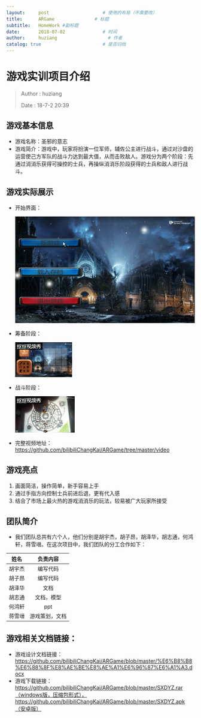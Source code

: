 ```yaml
---
layout:     post                    # 使用的布局（不需要改）
title:      ARGame               # 标题 
subtitle:   HomeWork #副标题
date:       2018-07-02              # 时间
author:     huziang                   # 作者
catalog: true                       # 是否归档
---
```


# 游戏实训项目介绍

> Author : huziang <br>
>
> Date : 18-7-2 20:39

## 游戏基本信息

- 游戏名称：圣邪的意志
- 游戏简介：游戏中，玩家将扮演一位军师，辅佐公主进行战斗，通过对沙盘的运营使己方军队的战斗力达到最大值，从而击败敌人。游戏分为两个阶段：先通过消消乐获得可操控的士兵，再操纵消消乐阶段获得的士兵和敌人进行战斗。

## 游戏实际展示

- 开始界面：

  ![](ARGame/开始阶段.png)

- 筹备阶段：

  ![](ARGame/筹备阶段.gif)

- 战斗阶段：

  ![](ARGame/战斗阶段.gif)

- 完整视频地址：https://github.com/bilibiliChangKai/ARGame/tree/master/video

## 游戏亮点

1. 画面简洁，操作简单，新手容易上手
2. 通过手指方向控制士兵前进后退，更有代入感
3. 结合了市场上最火热的游戏消消乐的玩法，较易被广大玩家所接受

## 团队简介

- 我们团队总共有六个人，他们分别是胡宇杰，胡子昂，胡泽华，胡志通，何鸿轩，蒋雪瑨。在这次项目中，我们团队的分工合作如下：

|  姓名  |  负责内容   |
| :--: | :-----: |
| 胡宇杰  |  编写代码   |
| 胡子昂  |  编写代码   |
| 胡泽华  |   文档    |
| 胡志通  |  文档，模型  |
| 何鸿轩  |   ppt   |
| 蒋雪瑨  | 游戏策划，文档 |

## 游戏相关文档链接：

- 游戏设计文档链接：https://github.com/bilibiliChangKai/ARGame/blob/master/%E6%B8%B8%E6%88%8F%E8%AE%BE%E8%AE%A1%E6%96%87%E6%A1%A3.docx
- 游戏下载链接：https://github.com/bilibiliChangKai/ARGame/blob/master/SXDYZ.rar（windows版，压缩包形式），https://github.com/bilibiliChangKai/ARGame/blob/master/SXDYZ.apk（安卓版）
